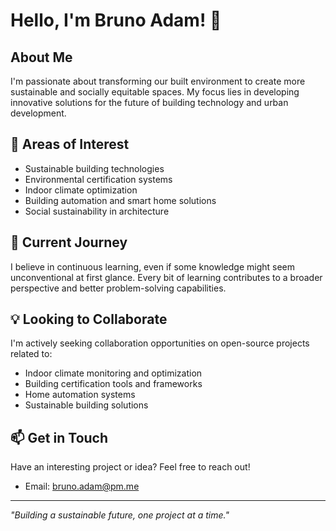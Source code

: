 # Hello, I'm Bruno Adam! 👋

## About Me
I'm passionate about transforming our built environment to create more sustainable and socially equitable spaces. My focus lies in developing innovative solutions for the future of building technology and urban development.

## 🔭 Areas of Interest
- Sustainable building technologies
- Environmental certification systems
- Indoor climate optimization
- Building automation and smart home solutions
- Social sustainability in architecture

## 🌱 Current Journey
I believe in continuous learning, even if some knowledge might seem unconventional at first glance. Every bit of learning contributes to a broader perspective and better problem-solving capabilities.

## 💡 Looking to Collaborate
I'm actively seeking collaboration opportunities on open-source projects related to:
- Indoor climate monitoring and optimization
- Building certification tools and frameworks
- Home automation systems
- Sustainable building solutions

## 📫 Get in Touch
Have an interesting project or idea? Feel free to reach out!
- Email: bruno.adam@pm.me

---

*"Building a sustainable future, one project at a time."*
